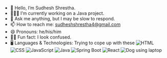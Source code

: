 - 👋 Hello, I’m Sudhesh Shrestha.
- 👨🏻‍💻 I’m currently working on a Java project.
- 💬 Ask me anything, but I may be slow to respond.
- 📫 How to reach me: sudheshshrestha4@gmail.com
- 😄 Pronouns: he/his/him
- 😵‍💫 Fun fact: I look confused.
- 🖥️ Languages & Technologies: Trying to cope up with these
  ![HTML](https://img.shields.io/badge/HTML-E34F26?style=flat&logo=html5&logoColor=white) 
  ![CSS](https://img.shields.io/badge/CSS-1572B6?style=flat&logo=css3&logoColor=white) 
  ![JavaScript](https://img.shields.io/badge/JavaScript-ffff00?style=flat&logo=javascript&logoColor=black) 
  ![Java](https://img.shields.io/badge/Java-007396?style=flat&logo=java&logoColor=white) 
  ![Spring Boot](https://img.shields.io/badge/Spring%20Boot-6DB33F?style=flat&logo=springboot&logoColor=white) 
  ![React](https://img.shields.io/badge/React-61DAFB?style=flat&logo=react&logoColor=black)
  ![Dog using laptop](https://i.imgur.com/5A22MNp.gif)

